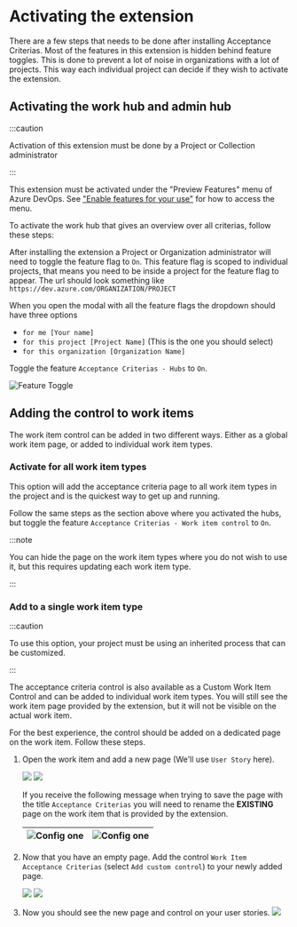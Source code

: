 # Activating the extension

There are a few steps that needs to be done after installing Acceptance Criterias. Most of the features in this extension is hidden behind feature toggles. This is done to prevent a lot of noise in organizations with a lot of projects. This way each individual project can decide if they wish to activate the extension.

## Activating the work hub and admin hub

:::caution

Activation of this extension must be done by a Project or Collection administrator

:::

This extension must be activated under the "Preview Features" menu of Azure DevOps. See ["Enable features for your use"](https://learn.microsoft.com/en-us/azure/devops/project/navigation/preview-features?view=azure-devops&tabs=new-account-enabled#enable-features-for-your-use) for how to access the menu.

To activate the work hub that gives an overview over all criterias, follow these steps:

After installing the extension a Project or Organization administrator will need to toggle the feature flag to `On`. This feature flag is scoped to individual projects, that means you need to be inside a project for the feature flag to appear. The url should look something like `https://dev.azure.com/ORGANIZATION/PROJECT`

When you open the modal with all the feature flags the dropdown should have three options

- `for me [Your name]`
- `for this project [Project Name]` (This is the one you should select)
- `for this organization [Organization Name]`

Toggle the feature `Acceptance Criterias - Hubs` to `On`.

![Feature Toggle](/img/acceptance-criterias/preview-feature.png)

## Adding the control to work items

The work item control can be added in two different ways. Either as a global work item page, or added to individual work item types.

### Activate for all work item types

This option will add the acceptance criteria page to all work item types in the project and is the quickest way to get up and running.

Follow the same steps as the section above where you activated the hubs, but toggle the feature `Acceptance Criterias - Work item control` to `On`.

:::note

You can hide the page on the work item types where you do not wish to use it, but this requires updating each work item type.

:::

### Add to a single work item type

:::caution

To use this option, your project must be using an inherited process that can be customized.

:::

The acceptance criteria control is also available as a Custom Work Item Control and can be added to individual work item types. You will still see the work item page provided by the extension, but it will not be visible on the actual work item.

For the best experience, the control should be added on a dedicated page on the work item. Follow these steps.

1. Open the work item and add a new page (We'll use `User Story` here).

   ![](/img/acceptance-criterias/edit-work-item.png)
   ![](/img/acceptance-criterias/new-control-page.png)

   If you receive the following message when trying to save the page with the title `Acceptance Criterias` you will need to rename the **EXISTING** page on the work item that is provided by the extension.

   | ![Config one](/img/acceptance-criterias/control-page-error.png) | ![Config one](/img/acceptance-criterias/control-page-rename.png) |
   | --------------------------------------------------------------- | ---------------------------------------------------------------- |

2. Now that you have an empty page. Add the control `Work Item Acceptance Criterias` (select `Add custom control`) to your newly added page.

   ![](/img/acceptance-criterias/add-custom-control.png)
   ![](/img/acceptance-criterias/control-added.png)

3. Now you should see the new page and control on your user stories.
   ![](/img/acceptance-criterias/work-item-custom-page.png)
